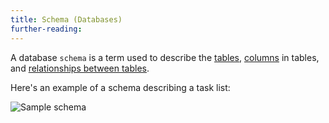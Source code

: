 ```yaml
---
title: Schema (Databases)
further-reading:
---
```

A database `schema` is a term used to describe the [tables](/table-databases), [columns](/column-databases) in tables, and [relationships between tables](/relational-databases).

Here's an example of a schema describing a task list:

![Sample schema](http://www.paulzaich.com/wp-content/uploads/2012/07/Screen-Shot-2012-07-03-at-3.28.08-PM-600x400.png)
